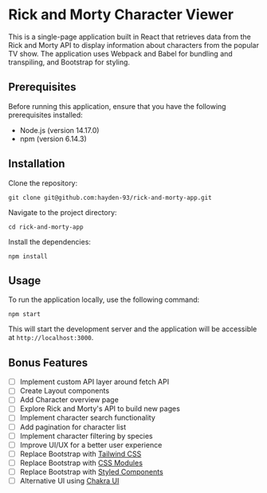 # Rick and Morty Character Viewer

This is a single-page application built in React that retrieves data from the Rick and Morty API to display information about characters from the popular TV show. The application uses Webpack and Babel for bundling and transpiling, and Bootstrap for styling.

## Prerequisites

Before running this application, ensure that you have the following prerequisites installed:

- Node.js (version 14.17.0)
- npm (version 6.14.3)

## Installation

Clone the repository:

```shell
git clone git@github.com:hayden-93/rick-and-morty-app.git
```

Navigate to the project directory:

```shell
cd rick-and-morty-app
```

Install the dependencies:

```shell
npm install
```

## Usage

To run the application locally, use the following command:

```shell
npm start
```

This will start the development server and the application will be accessible at `http://localhost:3000`.

## Bonus Features

- [ ] Implement custom API layer around fetch API
- [ ] Create Layout components
- [ ] Add Character overview page
- [ ] Explore Rick and Morty's API to build new pages
- [ ] Implement character search functionality
- [ ] Add pagination for character list
- [ ] Implement character filtering by species
- [ ] Improve UI/UX for a better user experience
- [ ] Replace Bootstrap with [Tailwind CSS](https://tailwindcss.com/)
- [ ] Replace Bootstrap with [CSS Modules](https://github.com/css-modules/css-modules)
- [ ] Replace Bootstrap with [Styled Components](https://styled-components.com/)
- [ ] Alternative UI using [Chakra UI](https://chakra-ui.com/)
